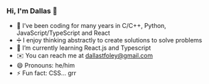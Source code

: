 ### Hi, I'm Dallas 👋


- 🔭 I’ve been coding for many years in C/C++, Python, JavaScript/TypeScript and React
- ➗ I enjoy thinking abstractly to create solutions to solve problems
- 🌱 I’m currently learning React.js and Typescript
- ✉️ You can reach me at dallastfoley@gmail.com
- 😄 Pronouns: he/him
- ⚡ Fun fact: CSS... grr

